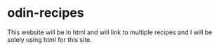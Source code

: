 # odin-recipes
This website will be in html and will link to multiple recipes and I will be solely using html for this site.
